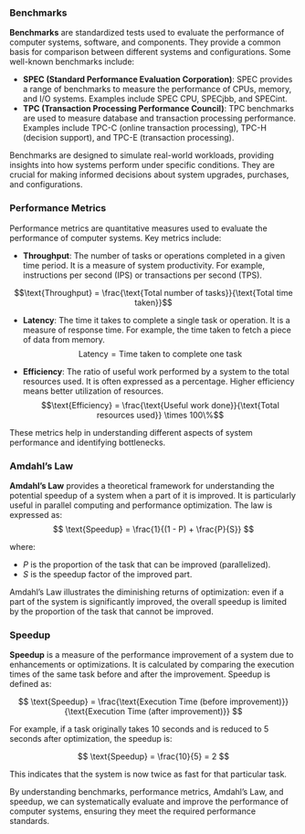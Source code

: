 ### Benchmarks

**Benchmarks** are standardized tests used to evaluate the performance of computer systems, software, and components. They provide a common basis for comparison between different systems and configurations. Some well-known benchmarks include:

- **SPEC (Standard Performance Evaluation Corporation)**: SPEC provides a range of benchmarks to measure the performance of CPUs, memory, and I/O systems. Examples include SPEC CPU, SPECjbb, and SPECint.
- **TPC (Transaction Processing Performance Council)**: TPC benchmarks are used to measure database and transaction processing performance. Examples include TPC-C (online transaction processing), TPC-H (decision support), and TPC-E (transaction processing).

Benchmarks are designed to simulate real-world workloads, providing insights into how systems perform under specific conditions. They are crucial for making informed decisions about system upgrades, purchases, and configurations.

### Performance Metrics

Performance metrics are quantitative measures used to evaluate the performance of computer systems. Key metrics include:

- **Throughput**: The number of tasks or operations completed in a given time period. It is a measure of system productivity. For example, instructions per second (IPS) or transactions per second (TPS).

$$\text{Throughput} = \frac{\text{Total number of tasks}}{\text{Total time taken}}$$

- **Latency**: The time it takes to complete a single task or operation. It is a measure of response time. For example, the time taken to fetch a piece of data from memory.
$$\text{Latency} = \text{Time taken to complete one task}$$

- **Efficiency**: The ratio of useful work performed by a system to the total resources used. It is often expressed as a percentage. Higher efficiency means better utilization of resources.
$$\text{Efficiency} = \frac{\text{Useful work done}}{\text{Total resources used}} \times 100\%$$

These metrics help in understanding different aspects of system performance and identifying bottlenecks.

### Amdahl’s Law

**Amdahl’s Law** provides a theoretical framework for understanding the potential speedup of a system when a part of it is improved. It is particularly useful in parallel computing and performance optimization. The law is expressed as:
$$
\text{Speedup} = \frac{1}{(1 - P) + \frac{P}{S}}
$$

where:
- $P$ is the proportion of the task that can be improved (parallelized).
- $S$ is the speedup factor of the improved part.

Amdahl’s Law illustrates the diminishing returns of optimization: even if a part of the system is significantly improved, the overall speedup is limited by the proportion of the task that cannot be improved.

### Speedup

**Speedup** is a measure of the performance improvement of a system due to enhancements or optimizations. It is calculated by comparing the execution times of the same task before and after the improvement. Speedup is defined as:

$$
\text{Speedup} = \frac{\text{Execution Time (before improvement)}}{\text{Execution Time (after improvement)}}
$$

For example, if a task originally takes 10 seconds and is reduced to 5 seconds after optimization, the speedup is:

$$
\text{Speedup} = \frac{10}{5} = 2
$$

This indicates that the system is now twice as fast for that particular task.

By understanding benchmarks, performance metrics, Amdahl’s Law, and speedup, we can systematically evaluate and improve the performance of computer systems, ensuring they meet the required performance standards.